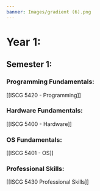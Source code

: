 ```yaml
---
banner: Images/gradient (6).png
---
```

# Year 1:
## Semester 1:
### Programming Fundamentals:
[[ISCG 5420 - Programming]]

### Hardware Fundamentals:
[[ISCG 5400 - Hardware]]

### OS Fundamentals:
[[ISCG 5401 - OS]]

### Professional Skills:
[[ISCG 5430 Professional Skills]]